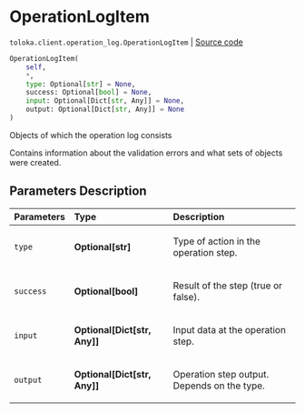 # OperationLogItem
`toloka.client.operation_log.OperationLogItem` | [Source code](https://github.com/Toloka/toloka-kit/blob/v1.1.2/src/client/operation_log.py#L6)

```python
OperationLogItem(
    self,
    *,
    type: Optional[str] = None,
    success: Optional[bool] = None,
    input: Optional[Dict[str, Any]] = None,
    output: Optional[Dict[str, Any]] = None
)
```

Objects of which the operation log consists


Contains information about the validation errors and what sets of objects were created.

## Parameters Description

| Parameters | Type | Description |
| :----------| :----| :-----------|
`type`|**Optional\[str\]**|<p>Type of action in the operation step.</p>
`success`|**Optional\[bool\]**|<p>Result of the step (true or false).</p>
`input`|**Optional\[Dict\[str, Any\]\]**|<p>Input data at the operation step.</p>
`output`|**Optional\[Dict\[str, Any\]\]**|<p>Operation step output. Depends on the type.</p>
